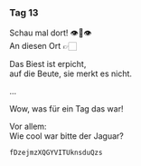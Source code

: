 ### Tag 13

Schau mal dort! 👁👄👁  
An diesen Ort 👉🏻  
  
Das Biest ist erpicht,  
auf die Beute, sie merkt es nicht.
  
...
  
Wow, was für ein Tag das war!  
  
Vor allem:  
Wie cool war bitte der Jaguar?
  
`fDzejmzXQGYVITUknsduQzs`